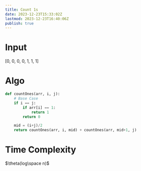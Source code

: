 ```yaml
---
title: Count 1s
date: 2023-12-23T15:33:02Z
lastmod: 2023-12-23T16:40:06Z
publish: true
---
```


# Input

[0, 0, 0, 0, 1, 1, 1]

# Algo

```python
def countOnes(arr, i, j):
	# Base Case
	if i == j:
		if arr[i] == 1:
			return 1
		return 0

	mid = (i+j)/2
	return countOnes(arr, i, mid) + countOnes(arr, mid+1, j)
```

# Time Complexity

$\theta(log\space n)$
